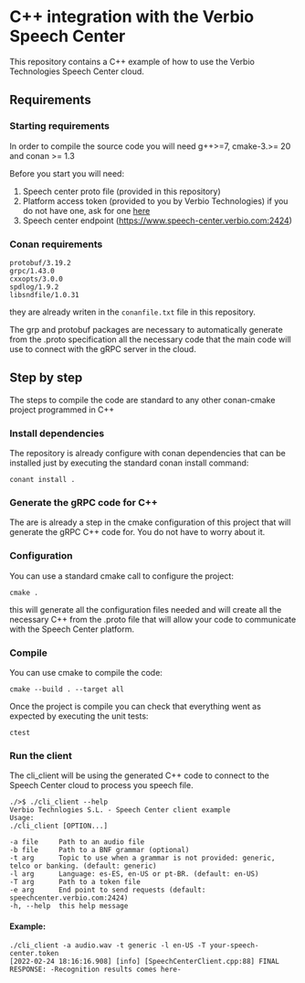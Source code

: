 # C++ integration with the Verbio Speech Center

This repository contains a C++ example of how to use the Verbio Technologies Speech Center cloud.

## Requirements
### Starting requirements
In order to compile the source code you will need g++>=7, cmake-3.>= 20 and conan >= 1.3

Before you start you will need: 
1. Speech center proto file (provided in this repository)
2. Platform access token (provided to you by Verbio Technologies) if you do not have one, ask for one [here](https://www.speechcenter.verbio.com/contact)
3. Speech center endpoint (https://www.speech-center.verbio.com:2424)

### Conan requirements
```shell
protobuf/3.19.2
grpc/1.43.0
cxxopts/3.0.0
spdlog/1.9.2
libsndfile/1.0.31
```
they are already writen in the `conanfile.txt` file in this repository.

The grp and protobuf packages are necessary to automatically generate from the .proto specification all the necessary code that the main code will use to connect with the gRPC server in the cloud.

## Step by step
The steps to compile the code are standard to any other conan-cmake project programmed in C++

### Install dependencies
The repository is already configure with conan dependencies that can be installed just by executing the standard conan install command:
```
conant install .
```

### Generate the gRPC code for C++
The are is already a step in the cmake configuration of this project that will generate the gRPC C++ code for. You do not have to worry about it. 

### Configuration
You can use a standard cmake call to configure the project:
```
cmake .
```
this will generate all the configuration files needed and will create all the necessary C++ from the .proto file that will allow your code to communicate with the Speech Center platform.

### Compile
You can use cmake to compile the code:
```
cmake --build . --target all 
```
Once the project is compile you can check that everything went as expected by executing the unit tests:
```
ctest
```
### Run the client
The cli_client will be using the generated C++ code to connect to the Speech Center cloud to process you speech file.
```shell
./>$ ./cli_client --help
Verbio Technlogies S.L. - Speech Center client example
Usage:
./cli_client [OPTION...]

-a file     Path to an audio file
-b file     Path to a BNF grammar (optional)
-t arg      Topic to use when a grammar is not provided: generic, telco or banking. (default: generic)
-l arg      Language: es-ES, en-US or pt-BR. (default: en-US)
-T arg      Path to a token file
-e arg      End point to send requests (default: speechcenter.verbio.com:2424)
-h, --help  this help message
```

 #### Example:
 ```
 ./cli_client -a audio.wav -t generic -l en-US -T your-speech-center.token 
 [2022-02-24 18:16:16.908] [info] [SpeechCenterClient.cpp:88] FINAL RESPONSE: -Recognition results comes here- 
 ```







